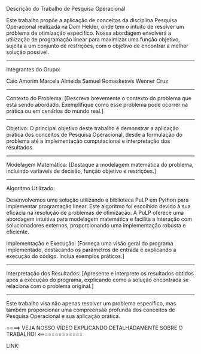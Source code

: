 Descrição do Trabalho de Pesquisa Operacional

Este trabalho propõe a aplicação de conceitos da disciplina Pesquisa Operacional realizada na Dom Helder, onde tem o intuito de resolver um problema de otimização específico. Nossa abordagem envolverá a utilização de programação linear para maximizar  uma função objetivo, sujeita a um conjunto de restrições, com o objetivo de encontrar a melhor solução possível.


---------------------------------------------------------------------------------------------------------------------------------------------------------------------
Integrantes do Grupo:

Caio Amorim
Marcela Almeida
Samuel Romaskesvis
Wenner Cruz

---------------------------------------------------------------------------------------------------------------------------------------------------------------------
Contexto do Problema:
[Descreva brevemente o contexto do problema que está sendo abordado. Exemplifique como esse problema pode ocorrer na prática ou em cenários do mundo real.]


---------------------------------------------------------------------------------------------------------------------------------------------------------------------

Objetivo:
O principal objetivo deste trabalho é demonstrar a aplicação prática dos conceitos de Pesquisa Operacional, desde a formulação do problema até a implementação computacional e interpretação dos resultados.

---------------------------------------------------------------------------------------------------------------------------------------------------------------------

Modelagem Matemática:
[Destaque a modelagem matemática do problema, incluindo variáveis de decisão, função objetivo e restrições.]

---------------------------------------------------------------------------------------------------------------------------------------------------------------------

Algoritmo Utilizado:

Desenvolvemos uma solução utilizando a biblioteca PuLP em Python para implementar programação linear. Este algoritmo foi escolhido devido à sua eficácia na resolução de problemas de otimização. A PuLP oferece uma abordagem intuitiva para modelagem matemática e facilita a interação com solucionadores externos, proporcionando uma implementação robusta e eficiente.

Implementação e Execução:
[Forneça uma visão geral do programa implementado, destacando os parâmetros de entrada e explicando a execução do código. Inclua exemplos práticos.]


---------------------------------------------------------------------------------------------------------------------------------------------------------------------

Interpretação dos Resultados:
[Apresente e interprete os resultados obtidos após a execução do programa, explicando como a solução encontrada se relaciona com o problema original.]


---------------------------------------------------------------------------------------------------------------------------------------------------------------------


Este trabalho visa não apenas resolver um problema específico, mas também proporcionar uma compreensão profunda dos conceitos de Pesquisa Operacional e sua aplicação prática.


====> VEJA NOSSO VÍDEO EXPLICANDO DETALHADAMENTE SOBRE O TRABALHO! <=============

LINK: 


